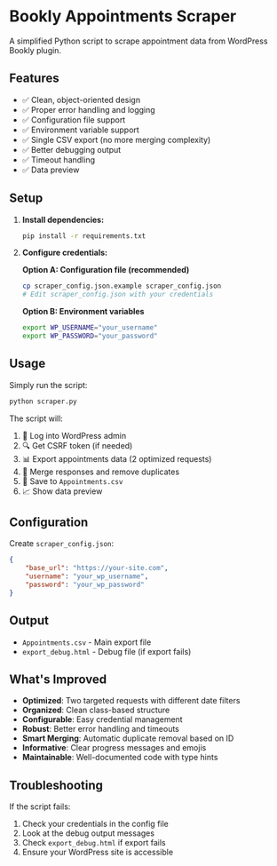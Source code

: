 # Bookly Appointments Scraper

A simplified Python script to scrape appointment data from WordPress Bookly plugin.

## Features

- ✅ Clean, object-oriented design
- ✅ Proper error handling and logging
- ✅ Configuration file support
- ✅ Environment variable support
- ✅ Single CSV export (no more merging complexity)
- ✅ Better debugging output
- ✅ Timeout handling
- ✅ Data preview

## Setup

1. **Install dependencies:**
   ```bash
   pip install -r requirements.txt
   ```

2. **Configure credentials:**
   
   **Option A: Configuration file (recommended)**
   ```bash
   cp scraper_config.json.example scraper_config.json
   # Edit scraper_config.json with your credentials
   ```
   
   **Option B: Environment variables**
   ```bash
   export WP_USERNAME="your_username"
   export WP_PASSWORD="your_password"
   ```

## Usage

Simply run the script:
```bash
python scraper.py
```

The script will:
1. 🔐 Log into WordPress admin
2. 🔍 Get CSRF token (if needed)
3. 📊 Export appointments data (2 optimized requests)
4. 🔄 Merge responses and remove duplicates
5. 💾 Save to `Appointments.csv`
6. 📈 Show data preview

## Configuration

Create `scraper_config.json`:
```json
{
    "base_url": "https://your-site.com",
    "username": "your_wp_username",
    "password": "your_wp_password"
}
```

## Output

- `Appointments.csv` - Main export file
- `export_debug.html` - Debug file (if export fails)

## What's Improved

- **Optimized**: Two targeted requests with different date filters
- **Organized**: Clean class-based structure
- **Configurable**: Easy credential management
- **Robust**: Better error handling and timeouts
- **Smart Merging**: Automatic duplicate removal based on ID
- **Informative**: Clear progress messages and emojis
- **Maintainable**: Well-documented code with type hints

## Troubleshooting

If the script fails:
1. Check your credentials in the config file
2. Look at the debug output messages
3. Check `export_debug.html` if export fails
4. Ensure your WordPress site is accessible 